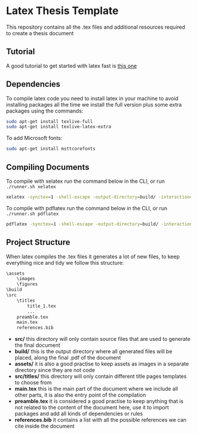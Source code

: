# Latex Thesis Template

This repository contains all the .tex files and additional resources required to create a thesis document

## Tutorial

A good tutorial to get started with latex fast is [this one](https://github.com/luongvo209/Begin-Latex-in-minutes)

## Dependencies

To compile latex code you need to install latex in your machine to avoid installing packages all the time we install the full version plus some extra packages using the commands:

```bash
sudo apt-get install texlive-full
sudo apt-get install texlive-latex-extra
```

To add Microsoft fonts:

```bash
sudo apt-get install msttcorefonts
```

## Compiling Documents

To compile with xelatex run the command below in the CLI, or run `./runner.sh xelatex`

```bash
xelatex -synctex=1 -shell-escape -output-directory=build/ -interaction=nonstopmode src/main.tex
```

To compile with pdflatex run the command below in the CLI, or run `./runner.sh pdflatex`

```bash
pdflatex -synctex=1 -shell-escape -output-directory=build/ -interaction=nonstopmode src/main.tex
```

## Project Structure

When latex compiles the .tex files it generates a lot of new files, to keep everything nice and tidy we follow this structure:

```txt
\assets
    \images
    \figures
\build
\src
    \titles
        title_1.tex
        ...
    preamble.tex
    main.tex
    references.bib
```

- **src/** this directory will only contain source files that are used to generate the final document
- **build/** this is the output directory where all generated files will be placed, along the final .pdf of the document
- **assets/** it is also a good practise to keep assets as images in a separate directory since they are not code
- **src/titles/** this directory will only contain different title pages templates to choose from
- **main.tex** this is the main part of the document where we include all other parts, it is also the entry point of the compilation
- **preamble.tex** it is considered a good practise to keep anything that is not related to the content of the document here, use it to import packages and add all kinds of dependencies or rules
- **references.bib** it contains a list with all the possible references we can cite inside the document